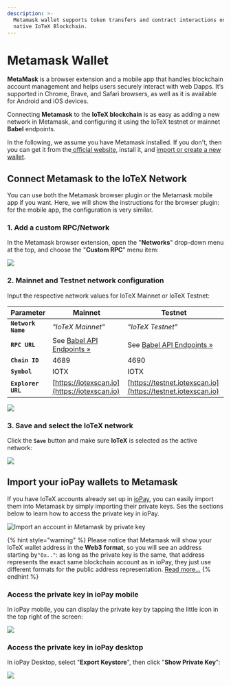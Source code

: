 ```yaml
---
description: >-
  Metamask wallet supports token transfers and contract interactions on the
  native IoTeX Blockchain.
---
```


# Metamask Wallet

**MetaMask** is a browser extension and a mobile app that handles blockchain account management and helps users securely interact with web Dapps. It’s supported in Chrome, Brave, and Safari browsers, as well as it is available for Android and iOS devices.

Connecting **Metamask** to the **IoTeX blockchain** is as easy as adding a new network in Metamask, and configuring it using the IoTeX testnet or mainnet **Babel** endpoints.&#x20;

In the following, we assume you have Metamask installed. If you don't, then you can get it from the[ official website](https://metamask.io/index.html), install it, and [import or create a new wallet](https://metamask.zendesk.com/hc/en-us/articles/360015489531-Getting-Started-With-MetaMask).

## Connect Metamask to the IoTeX Network

You can use both the Metamask browser plugin or the Metamask mobile app if you want. Here, we will show the instructions for the browser plugin: for the mobile app, the configuration is very similar.

### 1. Add a custom RPC/Network

In the Metamask browser extension, open the "**Networks**" drop-down menu at the top, and choose the "**Custom RPC**" menu item:

![](<../../.gitbook/assets/image (100).png>)

### 2. Mainnet and Testnet network configuration

Input the respective network values for IoTeX Mainnet or IoTeX Testnet:

| Parameter          | Mainnet                                                                                         | Testnet                                                                                          |
| ------------------ | ----------------------------------------------------------------------------------------------- | ------------------------------------------------------------------------------------------------ |
| **`Network Name`** | _"IoTeX Mainnet"_                                                                               | _"IoTeX Testnet"_                                                                                |
| **`RPC URL`**      | See [Babel API Endpoints »](https://docs.iotex.io/reference/babel-web3-api#babel-api-endpoints) | See  [Babel API Endpoints »](https://docs.iotex.io/reference/babel-web3-api#babel-api-endpoints) |
| **`Chain ID`**     | 4689                                                                                            | 4690                                                                                             |
| **`Symbol`**       | IOTX                                                                                            | IOTX                                                                                             |
| **`Explorer URL`** | [https://iotexscan.io](https://iotexscan.io)                                                    | [https://testnet.iotexscan.io](https://testnet.iotexscan.io)                                     |

![](<../../.gitbook/assets/image (51).png>)

### 3. Save and select the IoTeX network

Click the **`Save`** button and make sure **IoTeX** is selected as the active network:

![](<../../.gitbook/assets/image (52).png>)

## Import your ioPay wallets to Metamask

If you have IoTeX accounts already set up in [ioPay](https://iopay.iotex.io), you can easily import them into Metamask by simply importing their private keys. Ses the sections below to learn how to access the private key in ioPay.

![Import an account in Metamask by private key](<../../.gitbook/assets/image (69).png>)

{% hint style="warning" %}
Please notice that Metamask will show your IoTeX wallet address in the **Web3** **format**, so you will see an address starting by`"0x.."`: as long as the private key is the same, that address represents the exact same blockchain account as in ioPay, they just use different formats for the public address representation. [Read more...](../basic-concepts/address-conversion.md)
{% endhint %}

### Access the private key in ioPay mobile

In ioPay mobile, you can display the private key by tapping the little icon in the top right of the screen:

![](<../../.gitbook/assets/image (70).png>)

### Access the private key in ioPay desktop

In ioPay Desktop, select "**Export Keystore**", then click "**Show Private Key**":

![](<../../.gitbook/assets/image (71).png>)
